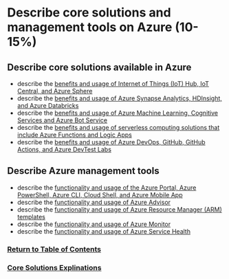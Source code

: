 # Describe core solutions and management tools on Azure (10-15%)
## Describe core solutions available in Azure
* describe the [benefits and usage of Internet of Things (IoT) Hub, IoT Central, and Azure Sphere](https://www.youtube.com/watch?v=RHkqFxJWhr8)
* describe the [benefits and usage of Azure Synapse Analytics, HDInsight, and Azure Databricks](https://www.youtube.com/watch?v=JUQXx0R0RfE)
* describe the [benefits and usage of Azure Machine Learning, Cognitive Services and Azure Bot Service](https://www.youtube.com/watch?v=8aMzR8iaB9s)
* describe the [benefits and usage of serverless computing solutions that include Azure Functions and Logic Apps](https://www.youtube.com/watch?v=ansa4M7iTmg)
* describe the [benefits and usage of Azure DevOps, GitHub, GitHub Actions, and Azure DevTest Labs](https://www.youtube.com/watch?v=8M4DN9hjAeY)

## Describe Azure management tools
* describe the [functionality and usage of the Azure Portal, Azure PowerShell, Azure CLI, Cloud Shell, and Azure Mobile App](https://www.youtube.com/watch?v=8JHY0xPssb8)
* describe the [functionality and usage of Azure Advisor](https://www.youtube.com/watch?v=58_6MkB2znI)
* describe the [functionality and usage of Azure Resource Manager (ARM) templates](https://www.youtube.com/watch?v=Ge_Sp-1lWZ4)
* describe the [functionality and usage of Azure Monitor](https://www.youtube.com/watch?v=eSutaPE80PM)
* describe the [functionality and usage of Azure Service Health](https://www.youtube.com/watch?v=dN2pEqV_VvI)

### [Return to Table of Contents](/README.md)
### [Core Solutions Explinations](/3-Core-Solutions/sec3.md)